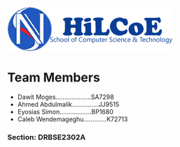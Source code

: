 ![alt text](https://github.com/Eziosystem32/Hilcoe-Unix-Lab-Project/blob/main/imgs/logo.jpg)

# Team Members

- Dawit Moges....................SA7298
- Ahmed Abdulmalik...............JJ9515   
- Eyosias Simon..................BP1680
- Caleb Wendemageghu.............K72713

### Section: DRBSE2302A
